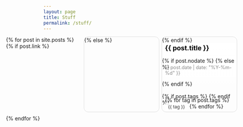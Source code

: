 ```yaml
---
layout: page
title: Stuff
permalink: /stuff/
---
```


<style type="text/css">
.stuff-grid {
  margin-left: -100px;
  margin-right: -100px;
  display: grid;
  /* grid-template-columns: repeat(auto-fit, minmax(200px, 1fr)); */
  grid-template-columns: repeat(auto-fill, 200px);
  gap: 0.5rem;
  padding: 0rem;
  justify-content: start;
}

.stuff-box {
  display: block;
  border: 1px solid #dddddd;
  border-radius: 12px;
  padding: 0;
  text-decoration: none;
  transition: box-shadow 0.3s ease;
  transition: transform 0.3s ease;
  height: 200px;
  width: 200px;
  position: relative;
  overflow: hidden;
  background-size: cover;
  background-position: center;
  background-color: transparent;
}

.stuff-box:hover {
  box-shadow: 0 4px 12px rgba(0, 0, 0, 0.1);
  transform: translateY(-2px);
  text-decoration: none;
}

.stuff-topcontent {
    background: linear-gradient(
        to bottom,
        rgba(  255, 255, 255, 1.0) 0%,
        rgba(255, 255, 255, 0.8) 75%,
        rgba(255, 255, 255, 0.0) 100%
    );
    margin: 0;
    margin-bottom: 1.0rem;
    background-color: transparent;
    overflow: hidden;
    /* border-radius: 12px; */
    /* border-top-left-radius: 12px; */
    /* border-top-right-radius: 12px;    */
}

.stuff-content h2 {
  color: #000000;
  font-size: 1.1rem;
  margin-left: 0.5rem;
  margin-top: 0.1rem;
  /* backdrop-filter: blur(6px); */
}

.stuff-date {
  font-size: 0.8rem;
  color: #888888;
  margin-left: 0.5rem;
  margin-top: -0.9rem;
  /* backdrop-filter: blur(6px); */
}

.stuff-box:hover h2 {
  text-decoration: underline;
}

.stuff-tags {
  position: absolute;
  bottom: -0.5rem;
  left: 0.5rem;
  right: 0.25rem;
}

.tag {
  background:rgb(255, 255, 255, 0.8);
  color: #333333;
  /* border: 1px solid #dddddd; */
  padding: 0.2rem 0.5rem;
  border-radius: 4px;
  font-size: 0.75rem;
}
</style>


<div class="stuff-grid">
  {% for post in site.posts %}
    {% if post.link %}
        <a href="{{ post.link }}" class="stuff-box" style="background-image: url({{ post.image }});" target="_blank">
    {% else %}
        <a href="{{ post.url }}" class="stuff-box" style="background-image: url({{ post.image }});">
    {% endif %}
      <div class="stuff-content">
        <div class="stuff-topcontent">
            <h2 class="stuff-title">{{ post.title }} </h2>
            {% if post.nodate %}
                <!-- <p class="stuff-date"><div style="visibility: hidden;">_</div></p> -->
            {% else %}
                <p class="stuff-date">{{ post.date | date: "%Y-%m-%d" }}</p>
            {% endif %}
        </div>
        {% if post.tags %}
          <p class="stuff-tags">
            {% for tag in post.tags %}
              <span class="tag">{{ tag }}</span>
            {% endfor %}
          </p>
        {% endif %}
      </div>
    </a>
  {% endfor %}
</div>
